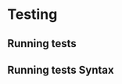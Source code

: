 <!-- Space: SLIDES-TEMPLATE -->
<!-- Title: Testing -->

# Testing

## Running tests

## Running tests Syntax
